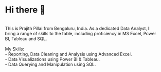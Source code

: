 

# Hi there 👋
<br>
This is Prajith Pillai from Bengaluru, India. As a dedicated Data Analyst, I bring a range of skills to the table, including proficiency in MS Excel, Power BI, Tableau and SQL.
<br>
<br>
My Skills:
<br>
- Reporting, Data Cleaning and Analysis using Advanced Excel.
<br>
- Data Visualizations using Power BI & Tableau.
<br>
- Data Querying and Manipulation using SQL.
<br>
<br>
